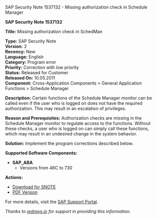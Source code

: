 SAP Security Note 1537132 - Missing authorization check in Schedule Manager

**SAP Security Note 1537132**

**Title:** Missing authorization check in SchedMan

**Type:** SAP Security Note  
**Version:** 2  
**Recency:** New  
**Language:** English  
**Category:** Program error  
**Priority:** Correction with low priority  
**Status:** Released for Customer  
**Released On:** 10.05.2011  
**Component:** Cross-Application Components > General Application Functions > Schedule Manager

**Description:**
Certain functions of the Schedule Manager monitor can be called even if the user who is logged on does not have the required authorization. This may result in an escalation of privileges.

**Reason and Prerequisites:**
Authorization checks are missing in the Schedule Manager monitor to regulate access to the functions. Without these checks, a user who is logged on can simply call these functions, which may result in an undesired change in the system behavior.

**Solution:**
Implement the program corrections described below.

**Supported Software Components:**
- **SAP_ABA**
  - Versions from 46C to 730

**Actions:**
- [Download for SNOTE](https://notesdownloads.sap.com/note/0040000009116092017)
- [PDF Version](https://userapps.support.sap.com/sap/support/sfm/notes/print/0001537132?language=en-US&token=6C60F79ECB63A6A3B5396A022947CDEF)

For more details, visit the [SAP Support Portal](https://me.sap.com/).

*Thanks to [redrays.io](https://redrays.io) for support in providing this information.*